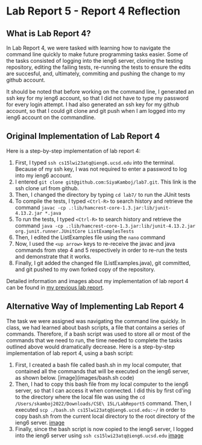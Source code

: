 # Lab Report 5 - Report 4 Reflection

## What is Lab Report 4?
In Lab Report 4, we were tasked with learning how to navigate the command line quickly to make future programming tasks easier. Some of the tasks consisted of logging into the ieng6 server, cloning the testing repository, editing the failing tests, re-running the tests to ensure the edits are succesful, and, ultimately, commiting and pushing the change to my github account.

It should be noted that before working on the command line, I generated an ssh key for my ieng6 account, so that I did not have to type my password for every login attempt. I had also generated an ssh key for my github account, so that I could git clone and git push when I am logged into my ieng6 account on the commandline.

## Original Implementation of Lab Report 4
Here is a step-by-step implementation of lab report 4:
1. First, I typed `ssh cs15lwi23atq@ieng6.ucsd.edu` into the terminal. Because of my ssh key, I was not required to enter a password to log into my ieng6 account.
2. I entered `git clone git@github.com:SiyaKamboj/lab7.git`. This link is the ssh clone url from github.
3. Then, I changed the directory by typing `cd lab7/` to run the JUnit tests
4. To compile the tests, I typed `<Ctrl-R>` to search history and retrieve the command `javac -cp .:lib/hamcrest-core-1.3.jar:lib/junit-4.13.2.jar *.java`
5. To run the tests, I typed `<Ctrl-R>` to search history and retrieve the command `java -cp .:lib/hamcrest-core-1.3.jar:lib/junit-4.13.2.jar org.junit.runner.JUnitCore ListExamplesTests`
6. Then, I edited the ListExamples file using the `nano` command 
7. Now, I used the `<up arrow>` keys to re-receive the javac and java commands from step 4 and 5 respectively in order to re-run the tests and demonstrate that it works. 
8. Finally, I git added the changed file (ListExamples.java), git committed, and git pushed to my own forked copy of the repository.

Detailed information and images about my implementation of lab report 4 can be found in [my previous lab report](https://siyakamboj.github.io/cse15l-lab-reports/LapReport4/LabReport4.html).

## Alternative Way of Implementing Lab Report 4
The task we were assigned was navigating the command line quickly. In class, we had learned about bash scripts, a file that contains a series of commands. Therefore, if a bash script was used to store all or most of the commands that we need to run, the time needed to complete the tasks outlined above would dramatically decrease. Here is a step-by-step implementation of lab report 4, using a bash script:
1. First, I created a bash file called bash.sh in my local computer, that contained all the commands that will be executed on the ieng6 server, as shown below.
[image](images/bash.sh code)
3. Then, I had to copy this bash file from my local computer to the ieng6 server, so that I can access it when connected. I did this by first cd'ing to the directory where the local file was using the `cd /Users/skamboj2022/Downloads/CSE\ 15L/LabReport5` command. Then, I executed `scp ./bash.sh cs15lwi23atq@ieng6.ucsd.edu:~/` in order to copy bash.sh from the current local directory to the root directory of the ieng6 server. 
[image](images/scp)
5. Finally, since the bash script is now copied to the ieng6 server, I logged into the ieng6 server using `ssh cs15lwi23atq@ieng6.ucsd.edu`
[image](images/ssh)

